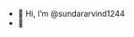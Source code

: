 - 👋 Hi, I’m @sundararvind1244
- 👀 

<!---
sundararvind1244/sundararvind1244 is a ✨ special ✨ repository because its `README.md` (this file) appears on your GitHub profile.
You can click the Preview link to take a look at your changes.
--->
